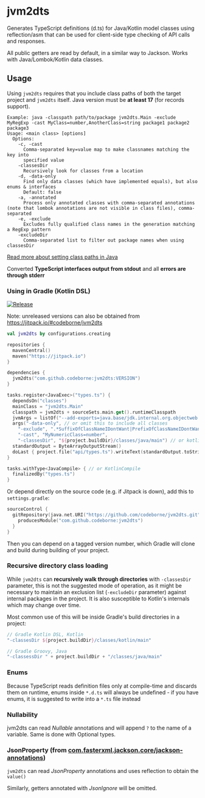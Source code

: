 # jvm2dts

Generates TypeScript definitions (d.ts) for Java/Kotlin model classes using reflection/asm 
that can be used for client-side type checking of API calls and responses.

All public getters are read by default, in a similar way to Jackson.
Works with Java/Lombok/Kotlin data classes.

## Usage

Using `jvm2dts` requires that you include class paths of both the target project and `jvm2dts` itself. 
Java version must be **at least 17** (for records support).

```
Example: java -classpath path/to/package jvm2dts.Main -exclude MyRegExp -cast MyClass=number,AnotherClass=string package1 package2 package3
Usage: <main class> [options]
  Options:
    -c, -cast
      Comma-separated key=value map to make classnames matching the key into 
      specified value
    -classesDir
      Recursively look for classes from a location
    -d, -data-only
      Find only data classes (which have implemented equals), but also enums & interfaces
      Default: false
    -a, -annotated
      Process only annotated classes with comma-separated annotations (note that lombok annotations are not visible in class files), comma-separated
    -e, -exclude
      Excludes fully qualified class names in the generation matching a RegExp pattern
    -excludeDir
      Comma-separated list to filter out package names when using classesDir
```

[Read more about setting class paths in Java](https://docs.oracle.com/javase/11/docs/technotes/tools/windows/classpath.html)

Converted **TypeScript interfaces output from stdout** and all **errors are through stderr**

### Using in Gradle (Kotlin DSL)

[![Release](https://jitpack.io/v/codeborne/jvm2dts.svg)](https://jitpack.io/#codeborne/jvm2dts)

Note: unreleased versions can also be obtained from https://jitpack.io/#codeborne/jvm2dts

```kotlin
val jvm2dts by configurations.creating

repositories {
  mavenCentral()
  maven("https://jitpack.io")
}

dependencies {
  jvm2dts("com.github.codeborne:jvm2dts:VERSION")
}

tasks.register<JavaExec>("types.ts") { 
  dependsOn("classes")
  mainClass = "jvm2dts.Main"
  classpath = jvm2dts + sourceSets.main.get().runtimeClasspath
  jvmArgs = listOf("--add-exports=java.base/jdk.internal.org.objectweb.asm=ALL-UNNAMED") // Java 16+ needs this
  args("-data-only", // or omit this to include all classes
    "-exclude", ".*SuffixOfClassNameIDontWant|PrefixOfClassNameIDontWant.*",
    "-cast", "MyNumericClass=number",
    "-classesDir", "${project.buildDir}/classes/java/main") // or kotlin/main
  standardOutput = ByteArrayOutputStream()
  doLast { project.file("api/types.ts").writeText(standardOutput.toString()) }
}

tasks.withType<JavaCompile> { // or KotlinCompile
  finalizedBy("types.ts")
}
```

Or depend directly on the source code (e.g. if Jitpack is down), add this to `settings.gradle`:

```kotlin
sourceControl {
  gitRepository(java.net.URI("https://github.com/codeborne/jvm2dts.git")) {
    producesModule("com.github.codeborne:jvm2dts")
  }
}
```

Then you can depend on a tagged version number, which Gradle will clone and build during building of your project.

### Recursive directory class loading

While `jvm2dts` can **recursively walk through directories** with `-classesDir` parameter, this is not 
the suggested mode of operation, as it might be necessary to maintain an exclusion list
(`-excludeDir` parameter) against internal packages in the project. It is also susceptible to 
Kotlin's internals which may change over time.

Most common use of this will be inside Gradle's build directories in a project:

```kotlin
// Gradle Kotlin DSL, Kotlin
"-classesDir ${project.buildDir}/classes/kotlin/main"
```

```groovy
// Gradle Groovy, Java
"-classessDir " + project.buildDir + "/classes/java/main"
```

### Enums

Because TypeScript reads definition files only at compile-time and discards them on runtime, 
enums inside ``*.d.ts`` will always be undefined - if you have enums, it is suggested to write 
into a ``*.ts`` file instead

### Nullability

jvm2dts can read _Nullable_ annotations and will append ``?`` to the name of a variable.
Same is done with Optional<T> types.

### JsonProperty (from [com.fasterxml.jackson.core/jackson-annotations](https://mvnrepository.com/artifact/com.fasterxml.jackson.core/jackson-annotations))

`jvm2dts` can read _JsonProperty_ annotations and uses reflection to obtain the `value()`

Similarly, getters annotated with _JsonIgnore_ will be omitted.

<!--
# Releasing a new version to Maven Central

```
MAVEN_USERNAME=xxx MAVEN_PASSWORD='xxx' ./gradlew publishSonaTypePublicationToMavenCentralRepository
```

Then navigate to https://oss.sonatype.org/, close, and then release the staging repository.
-->
